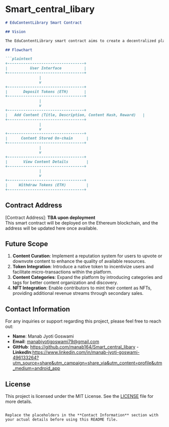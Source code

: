 # Smart_central_libary
```markdown
# EduContentLibrary Smart Contract

## Vision

The EduContentLibrary smart contract aims to create a decentralized platform for sharing and rewarding educational content. Contributors can upload their educational resources, and others can view and reward them in a transparent and immutable manner. By leveraging blockchain technology, this platform ensures fair compensation for content creators and fosters a collaborative learning environment.

## Flowchart

```plaintext
+----------------------------------+
|          User Interface          |
+----------------------------------+
               |
               v
+----------------------------------+
|       Deposit Tokens (ETH)       |
+----------------------------------+
               |
               v
+----------------------------------+
|   Add Content (Title, Description, Content Hash, Reward)   |
+----------------------------------+
               |
               v
+----------------------------------+
|      Content Stored On-chain      |
+----------------------------------+
               |
               v
+----------------------------------+
|       View Content Details        |
+----------------------------------+
               |
               v
+----------------------------------+
|     Withdraw Tokens (ETH)         |
+----------------------------------+
```

## Contract Address

[Contract Address]: **TBA upon deployment**  
This smart contract will be deployed on the Ethereum blockchain, and the address will be updated here once available.

## Future Scope

1. **Content Curation**: Implement a reputation system for users to upvote or downvote content to enhance the quality of available resources.
2. **Token Integration**: Introduce a native token to incentivize users and facilitate micro-transactions within the platform.
3. **Content Categories**: Expand the platform by introducing categories and tags for better content organization and discovery.
4. **NFT Integration**: Enable contributors to mint their content as NFTs, providing additional revenue streams through secondary sales.

## Contact Information

For any inquiries or support regarding this project, please feel free to reach out:

- **Name**: Manab Jyoti Goswami
- **Email**: manabjyotigoswami79@gmail.com
- **GitHub**: https://github.com/manab164/Smart_central_libary
-**LinkedIn**:https://www.linkedin.com/in/manab-jyoti-goswami-496133264?utm_source=share&utm_campaign=share_via&utm_content=profile&utm_medium=android_app

## License

This project is licensed under the MIT License. See the [LICENSE](LICENSE) file for more details.
```

Replace the placeholders in the **Contact Information** section with your actual details before using this README file.
